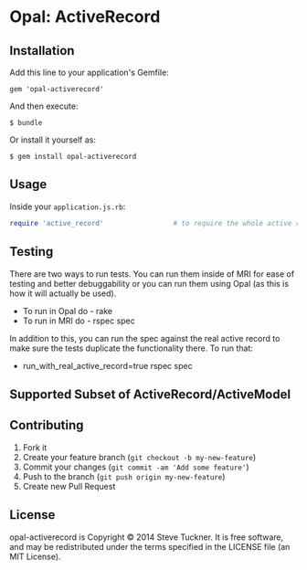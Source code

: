 # Opal: ActiveRecord

## Installation

Add this line to your application's Gemfile:

    gem 'opal-activerecord'

And then execute:

    $ bundle

Or install it yourself as:

    $ gem install opal-activerecord


## Usage

Inside your `application.js.rb`:

```ruby
require 'active_record'                 # to require the whole active record lib
```

## Testing

There are two ways to run tests. You can run them inside of MRI
for ease of testing and better debuggability or you can run them
using Opal (as this is how it will actually be used).

* To run in Opal do - rake
* To run in MRI do - rspec spec

In addition to this, you can run the spec against the real active
record to make sure the tests duplicate the functionality there. To
run that:

* run_with_real_active_record=true rspec spec

## Supported Subset of ActiveRecord/ActiveModel

## Contributing

1. Fork it
2. Create your feature branch (`git checkout -b my-new-feature`)
3. Commit your changes (`git commit -am 'Add some feature'`)
4. Push to the branch (`git push origin my-new-feature`)
5. Create new Pull Request

## License

opal-activerecord is Copyright © 2014 Steve Tuckner. It is free software, and may be redistributed under the terms specified in the LICENSE file (an MIT License).
